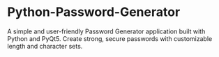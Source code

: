 # Python-Password-Generator
A simple and user-friendly Password Generator application built with Python and PyQt5. Create strong, secure passwords with customizable length and character sets.
